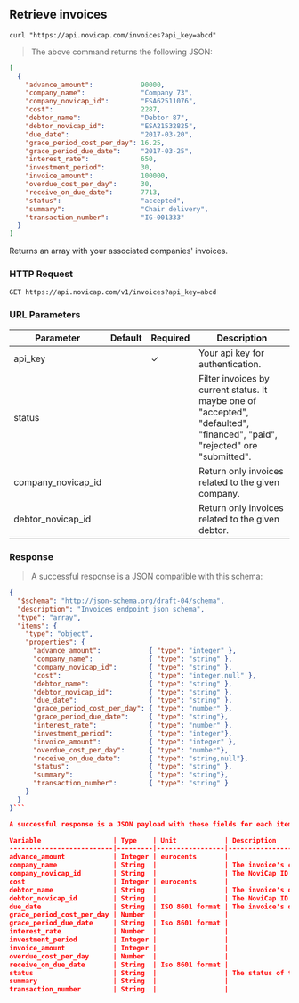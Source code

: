 ## Retrieve invoices

```shell
curl "https://api.novicap.com/invoices?api_key=abcd"
```

> The above command returns the following JSON:

```json
[
  {
    "advance_amount":            90000,
    "company_name":              "Company 73",
    "company_novicap_id":        "ESA62511076",
    "cost":                      2287,
    "debtor_name":               "Debtor 87",
    "debtor_novicap_id":         "ESA21532825",
    "due_date":                  "2017-03-20",
    "grace_period_cost_per_day": 16.25,
    "grace_period_due_date":     "2017-03-25",
    "interest_rate":             650,
    "investment_period":         30,
    "invoice_amount":            100000,
    "overdue_cost_per_day":      30,
    "receive_on_due_date":       7713,
    "status":                    "accepted",
    "summary":                   "Chair delivery",
    "transaction_number":        "IG-001333"
  }
]
```

Returns an array with your associated companies' invoices.

### HTTP Request

`GET https://api.novicap.com/v1/invoices?api_key=abcd`

### URL Parameters

Parameter          | Default | Required | Description
-------------------|---------|----------|---------------------------------------------------------------------------------------------------------------------------
api_key            |         | ✓        | Your api key for authentication.
status             |         |          | Filter invoices by current status. It maybe one of "accepted", "defaulted", "financed", "paid", "rejected" ore "submitted".
company_novicap_id |         |          | Return only invoices related to the given company.
debtor_novicap_id  |         |          | Return only invoices related to the given debtor.

### Response

> A successful response is a JSON compatible with this schema:

```json
{
  "$schema": "http://json-schema.org/draft-04/schema",
  "description": "Invoices endpoint json schema",
  "type": "array",
  "items": {
    "type": "object",
    "properties": {
      "advance_amount":            { "type": "integer" },
      "company_name":              { "type": "string" },
      "company_novicap_id":        { "type": "string" },
      "cost":                      { "type": "integer,null" },
      "debtor_name":               { "type": "string" },
      "debtor_novicap_id":         { "type": "string" },
      "due_date":                  { "type": "string" },
      "grace_period_cost_per_day": { "type": "number" },
      "grace_period_due_date":     { "type": "string"},
      "interest_rate":             { "type": "number" },
      "investment_period":         { "type": "integer"},
      "invoice_amount":            { "type": "integer" },
      "overdue_cost_per_day":      { "type": "number"},
      "receive_on_due_date":       { "type": "string,null"},
      "status":                    { "type": "string" },
      "summary":                   { "type": "string"},
      "transaction_number":        { "type": "string" }
    }
  }
}```

A successful response is a JSON payload with these fields for each item:

Variable                  | Type    | Unit            | Description
--------------------------|---------|-----------------|------------------------------------------------------------------------------------------------------------
advance_amount            | Integer | eurocents       |
company_name              | String  |                 | The invoice's company's name
company_novicap_id        | String  |                 | The NoviCap ID of the invoice's company.
cost                      | Integer | eurocents       |
debtor_name               | String  |                 | The invoice's debtor's name
debtor_novicap_id         | String  |                 | The NoviCap ID of the invoice's debtor.
due_date                  | String  | ISO 8601 format | The invoice's due date
grace_period_cost_per_day | Number  |                 |
grace_period_due_date     | String  | Iso 8601 format |
interest_rate             | Number  |                 |
investment_period         | Integer |                 |
invoice_amount            | Integer |                 |
overdue_cost_per_day      | Number  |                 |
receive_on_due_date       | String  | Iso 8601 format |
status                    | String  |                 | The status of the invoice. One of: "accepted", "defaulted", "financed", "paid", "rejected" ore "submitted".
summary                   | String  |                 |
transaction_number        | String  |                 |
